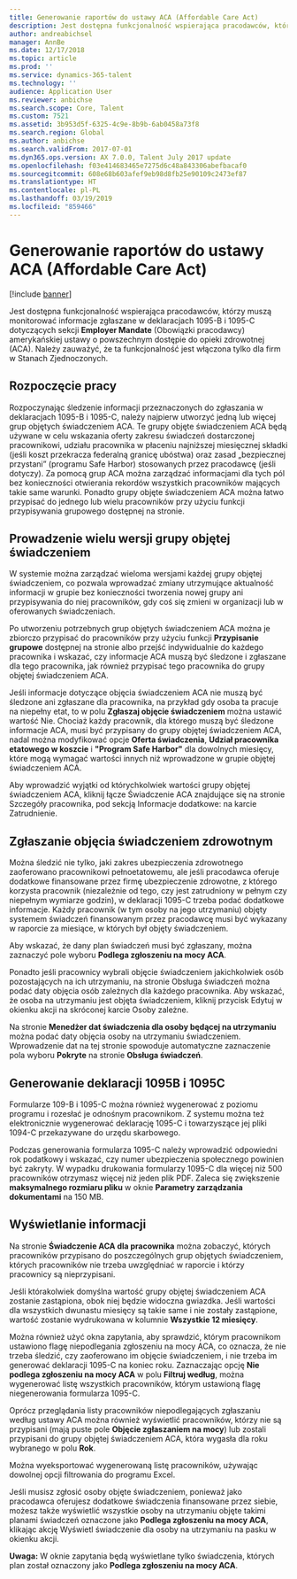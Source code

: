 ```yaml
---
title: Generowanie raportów do ustawy ACA (Affordable Care Act)
description: Jest dostępna funkcjonalność wspierająca pracodawców, którzy muszą monitorować informacje zgłaszane w deklaracjach 1095-B i 1095-C dotyczących sekcji Employer Mandate (Obowiązki pracodawcy) amerykańskiej ustawy o powszechnym dostępie do opieki zdrowotnej (ACA). Należy zauważyć, że ta funkcjonalność jest włączona tylko dla firm w Stanach Zjednoczonych.
author: andreabichsel
manager: AnnBe
ms.date: 12/17/2018
ms.topic: article
ms.prod: ''
ms.service: dynamics-365-talent
ms.technology: ''
audience: Application User
ms.reviewer: anbichse
ms.search.scope: Core, Talent
ms.custom: 7521
ms.assetid: 3b953d5f-6325-4c9e-8b9b-6ab0458a73f8
ms.search.region: Global
ms.author: anbichse
ms.search.validFrom: 2017-07-01
ms.dyn365.ops.version: AX 7.0.0, Talent July 2017 update
ms.openlocfilehash: f03e414683465e7275d6c48a843306abefbacaf0
ms.sourcegitcommit: 608e68b603afef9eb98d8fb25e90109c2473ef87
ms.translationtype: HT
ms.contentlocale: pl-PL
ms.lasthandoff: 03/19/2019
ms.locfileid: "859466"
---
```

# <a name="generate-affordable-care-act-aca-reports"></a>Generowanie raportów do ustawy ACA (Affordable Care Act)

[!include [banner](includes/banner.md)]

Jest dostępna funkcjonalność wspierająca pracodawców, którzy muszą monitorować informacje zgłaszane w deklaracjach 1095-B i 1095-C dotyczących sekcji **Employer Mandate** (Obowiązki pracodawcy) amerykańskiej ustawy o powszechnym dostępie do opieki zdrowotnej (ACA). Należy zauważyć, że ta funkcjonalność jest włączona tylko dla firm w Stanach Zjednoczonych.

## <a name="getting-started"></a>Rozpoczęcie pracy
Rozpoczynając śledzenie informacji przeznaczonych do zgłaszania w deklaracjach 1095-B i 1095-C, należy najpierw utworzyć jedną lub więcej grup objętych świadczeniem ACA. Te grupy objęte świadczeniem ACA będą używane w celu wskazania oferty zakresu świadczeń dostarczonej pracownikowi, udziału pracownika w płaceniu najniższej miesięcznej składki (jeśli koszt przekracza federalną granicę ubóstwa) oraz zasad „bezpiecznej przystani” (programu Safe Harbor) stosowanych przez pracodawcę (jeśli dotyczy). Za pomocą grup ACA można zarządzać informacjami dla tych pól bez konieczności otwierania rekordów wszystkich pracowników mających takie same warunki. Ponadto grupy objęte świadczeniem ACA można łatwo przypisać do jednego lub wielu pracowników przy użyciu funkcji przypisywania grupowego dostępnej na stronie.

## <a name="maintaining-multiple-versions-of-a-coverage-group"></a>Prowadzenie wielu wersji grupy objętej świadczeniem
W systemie można zarządzać wieloma wersjami każdej grupy objętej świadczeniem, co pozwala wprowadzać zmiany utrzymujące aktualność informacji w grupie bez konieczności tworzenia nowej grupy ani przypisywania do niej pracowników, gdy coś się zmieni w organizacji lub w oferowanych świadczeniach. 

Po utworzeniu potrzebnych grup objętych świadczeniem ACA można je zbiorczo przypisać do pracowników przy użyciu funkcji **Przypisanie grupowe** dostępnej na stronie albo przejść indywidualnie do każdego pracownika i wskazać, czy informacje ACA muszą być śledzone i zgłaszane dla tego pracownika, jak również przypisać tego pracownika do grupy objętej świadczeniem ACA.

Jeśli informacje dotyczące objęcia świadczeniem ACA nie muszą być śledzone ani zgłaszane dla pracownika, na przykład gdy osoba ta pracuje na niepełny etat, to w polu **Zgłaszaj objęcie świadczeniem** można ustawić wartość Nie. Chociaż każdy pracownik, dla którego muszą być śledzone informacje ACA, musi być przypisany do grupy objętej świadczeniem ACA, nadal można modyfikować opcje **Oferta świadczenia**, **Udział pracownika etatowego w koszcie** i **"Program Safe Harbor"** dla dowolnych miesięcy, które mogą wymagać wartości innych niż wprowadzone w grupie objętej świadczeniem ACA.

Aby wprowadzić wyjątki od którychkolwiek wartości grupy objętej świadczeniem ACA, kliknij łącze Świadczenie ACA znajdujące się na stronie Szczegóły pracownika, pod sekcją Informacje dodatkowe: na karcie Zatrudnienie.

## <a name="reporting-health-care-coverage"></a>Zgłaszanie objęcia świadczeniem zdrowotnym
Można śledzić nie tylko, jaki zakres ubezpieczenia zdrowotnego zaoferowano pracownikowi pełnoetatowemu, ale jeśli pracodawca oferuje dodatkowe finansowane przez firmę ubezpieczenie zdrowotne, z którego korzysta pracownik (niezależnie od tego, czy jest zatrudniony w pełnym czy niepełnym wymiarze godzin), w deklaracji 1095-C trzeba podać dodatkowe informacje. Każdy pracownik (w tym osoby na jego utrzymaniu) objęty systemem świadczeń finansowanym przez pracodawcę musi być wykazany w raporcie za miesiące, w których był objęty świadczeniem. 

Aby wskazać, że dany plan świadczeń musi być zgłaszany, można zaznaczyć pole wyboru **Podlega zgłoszeniu na mocy ACA**.

Ponadto jeśli pracownicy wybrali objęcie świadczeniem jakichkolwiek osób pozostających na ich utrzymaniu, na stronie Obsługa świadczeń można podać daty objęcia osób zależnych dla każdego pracownika. Aby wskazać, że osoba na utrzymaniu jest objęta świadczeniem, kliknij przycisk Edytuj w okienku akcji na skróconej karcie Osoby zależne.

Na stronie **Menedżer dat świadczenia dla osoby będącej na utrzymaniu** można podać daty objęcia osoby na utrzymaniu świadczeniem. Wprowadzenie dat na tej stronie spowoduje automatyczne zaznaczenie pola wyboru **Pokryte** na stronie **Obsługa świadczeń**.

## <a name="generate-1095b-and-1095c-forms"></a>Generowanie deklaracji 1095B i 1095C
Formularze 109-B i 1095-C można również wygenerować z poziomu programu i rozesłać je odnośnym pracownikom. Z systemu można też elektronicznie wygenerować deklarację 1095-C i towarzyszące jej pliki 1094-C przekazywane do urzędu skarbowego.  

Podczas generowania formularza 1095-C należy wprowadzić odpowiedni rok podatkowy i wskazać, czy numer ubezpieczenia społecznego powinien być zakryty. W wypadku drukowania formularzy 1095-C dla więcej niż 500 pracowników otrzymasz więcej niż jeden plik PDF. Zaleca się zwiększenie **maksymalnego rozmiaru pliku** w oknie **Parametry zarządzania dokumentami** na 150 MB.

## <a name="viewing-information"></a>Wyświetlanie informacji
Na stronie **Świadczenie ACA dla pracownika** można zobaczyć, których pracowników przypisano do poszczególnych grup objętych świadczeniem, których pracowników nie trzeba uwzględniać w raporcie i którzy pracownicy są nieprzypisani.

Jeśli którakolwiek domyślna wartość grupy objętej świadczeniem ACA zostanie zastąpiona, obok niej będzie widoczna gwiazdka. Jeśli wartości dla wszystkich dwunastu miesięcy są takie same i nie zostały zastąpione, wartość zostanie wydrukowana w kolumnie **Wszystkie 12 miesięcy**.

Można również użyć okna zapytania, aby sprawdzić, którym pracownikom ustawiono flagę niepodlegania zgłoszeniu na mocy ACA, co oznacza, że nie trzeba śledzić, czy zaoferowano im objęcie świadczeniem, i nie trzeba im generować deklaracji 1095-C na koniec roku. Zaznaczając opcję **Nie podlega zgłoszeniu na mocy ACA** w polu **Filtruj według**, można wygenerować listę wszystkich pracowników, którym ustawioną flagę niegenerowania formularza 1095-C.

Oprócz przeglądania listy pracowników niepodlegających zgłaszaniu według ustawy ACA można również wyświetlić pracowników, którzy nie są przypisani (mają puste pole **Objęcie zgłaszaniem na mocy**) lub zostali przypisani do grupy objętej świadczeniem ACA, która wygasła dla roku wybranego w polu **Rok**.

Można wyeksportować wygenerowaną listę pracowników, używając dowolnej opcji filtrowania do programu Excel.

Jeśli musisz zgłosić osoby objęte świadczeniem, ponieważ jako pracodawca oferujesz dodatkowe świadczenia finansowane przez siebie, możesz także wyświetlić wszystkie osoby na utrzymaniu objęte takimi planami świadczeń oznaczone jako **Podlega zgłoszeniu na mocy ACA**, klikając akcję Wyświetl świadczenie dla osoby na utrzymaniu na pasku w okienku akcji.

**Uwaga:** W oknie zapytania będą wyświetlane tylko świadczenia, których plan został oznaczony jako **Podlega zgłoszeniu na mocy ACA**.
